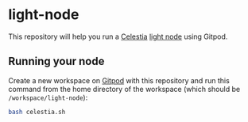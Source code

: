 # light-node

This repository will help you run a [Celestia](https://celestia.org)
[light node](https://github.com/celestiaorg/celestia-node) using
Gitpod.

## Running your node

Create a new workspace on [Gitpod](https://gitpod.io) with this repository
and run this command from the home directory of the workspace (which should
be `/workspace/light-node`):

```bash
bash celestia.sh
```
